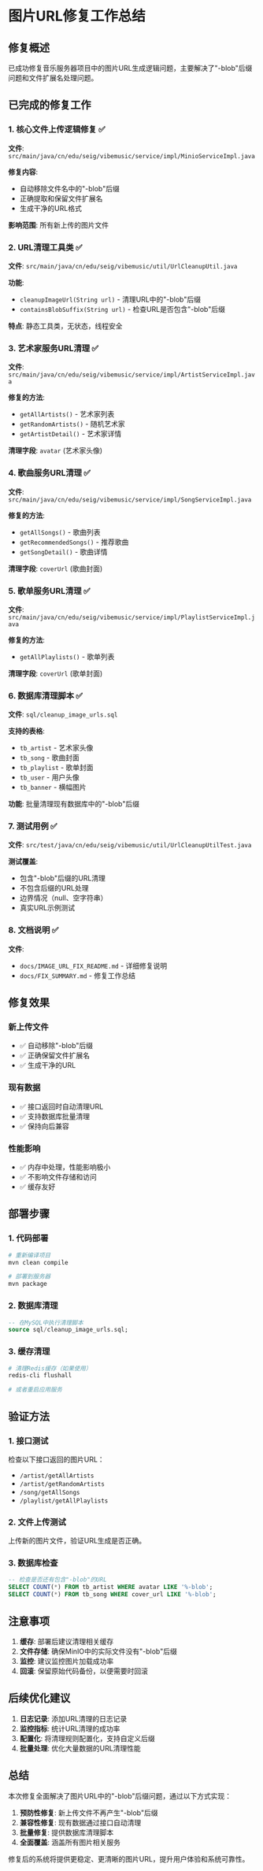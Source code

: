 # 图片URL修复工作总结

## 修复概述

已成功修复音乐服务器项目中的图片URL生成逻辑问题，主要解决了"-blob"后缀问题和文件扩展名处理问题。

## 已完成的修复工作

### 1. 核心文件上传逻辑修复 ✅

**文件**: `src/main/java/cn/edu/seig/vibemusic/service/impl/MinioServiceImpl.java`

**修复内容**:
- 自动移除文件名中的"-blob"后缀
- 正确提取和保留文件扩展名
- 生成干净的URL格式

**影响范围**: 所有新上传的图片文件

### 2. URL清理工具类 ✅

**文件**: `src/main/java/cn/edu/seig/vibemusic/util/UrlCleanupUtil.java`

**功能**:
- `cleanupImageUrl(String url)` - 清理URL中的"-blob"后缀
- `containsBlobSuffix(String url)` - 检查URL是否包含"-blob"后缀

**特点**: 静态工具类，无状态，线程安全

### 3. 艺术家服务URL清理 ✅

**文件**: `src/main/java/cn/edu/seig/vibemusic/service/impl/ArtistServiceImpl.java`

**修复的方法**:
- `getAllArtists()` - 艺术家列表
- `getRandomArtists()` - 随机艺术家
- `getArtistDetail()` - 艺术家详情

**清理字段**: `avatar` (艺术家头像)

### 4. 歌曲服务URL清理 ✅

**文件**: `src/main/java/cn/edu/seig/vibemusic/service/impl/SongServiceImpl.java`

**修复的方法**:
- `getAllSongs()` - 歌曲列表
- `getRecommendedSongs()` - 推荐歌曲
- `getSongDetail()` - 歌曲详情

**清理字段**: `coverUrl` (歌曲封面)

### 5. 歌单服务URL清理 ✅

**文件**: `src/main/java/cn/edu/seig/vibemusic/service/impl/PlaylistServiceImpl.java`

**修复的方法**:
- `getAllPlaylists()` - 歌单列表

**清理字段**: `coverUrl` (歌单封面)

### 6. 数据库清理脚本 ✅

**文件**: `sql/cleanup_image_urls.sql`

**支持的表格**:
- `tb_artist` - 艺术家头像
- `tb_song` - 歌曲封面
- `tb_playlist` - 歌单封面
- `tb_user` - 用户头像
- `tb_banner` - 横幅图片

**功能**: 批量清理现有数据库中的"-blob"后缀

### 7. 测试用例 ✅

**文件**: `src/test/java/cn/edu/seig/vibemusic/util/UrlCleanupUtilTest.java`

**测试覆盖**:
- 包含"-blob"后缀的URL清理
- 不包含后缀的URL处理
- 边界情况（null、空字符串）
- 真实URL示例测试

### 8. 文档说明 ✅

**文件**: 
- `docs/IMAGE_URL_FIX_README.md` - 详细修复说明
- `docs/FIX_SUMMARY.md` - 修复工作总结

## 修复效果

### 新上传文件
- ✅ 自动移除"-blob"后缀
- ✅ 正确保留文件扩展名
- ✅ 生成干净的URL

### 现有数据
- ✅ 接口返回时自动清理URL
- ✅ 支持数据库批量清理
- ✅ 保持向后兼容

### 性能影响
- ✅ 内存中处理，性能影响极小
- ✅ 不影响文件存储和访问
- ✅ 缓存友好

## 部署步骤

### 1. 代码部署
```bash
# 重新编译项目
mvn clean compile

# 部署到服务器
mvn package
```

### 2. 数据库清理
```sql
-- 在MySQL中执行清理脚本
source sql/cleanup_image_urls.sql;
```

### 3. 缓存清理
```bash
# 清理Redis缓存（如果使用）
redis-cli flushall

# 或者重启应用服务
```

## 验证方法

### 1. 接口测试
检查以下接口返回的图片URL：
- `/artist/getAllArtists`
- `/artist/getRandomArtists`
- `/song/getAllSongs`
- `/playlist/getAllPlaylists`

### 2. 文件上传测试
上传新的图片文件，验证URL生成是否正确。

### 3. 数据库检查
```sql
-- 检查是否还有包含"-blob"的URL
SELECT COUNT(*) FROM tb_artist WHERE avatar LIKE '%-blob';
SELECT COUNT(*) FROM tb_song WHERE cover_url LIKE '%-blob';
```

## 注意事项

1. **缓存**: 部署后建议清理相关缓存
2. **文件存储**: 确保MinIO中的实际文件没有"-blob"后缀
3. **监控**: 建议监控图片加载成功率
4. **回滚**: 保留原始代码备份，以便需要时回滚

## 后续优化建议

1. **日志记录**: 添加URL清理的日志记录
2. **监控指标**: 统计URL清理的成功率
3. **配置化**: 将清理规则配置化，支持自定义后缀
4. **批量处理**: 优化大量数据的URL清理性能

## 总结

本次修复全面解决了图片URL中的"-blob"后缀问题，通过以下方式实现：

1. **预防性修复**: 新上传文件不再产生"-blob"后缀
2. **兼容性修复**: 现有数据通过接口自动清理
3. **批量修复**: 提供数据库清理脚本
4. **全面覆盖**: 涵盖所有图片相关服务

修复后的系统将提供更稳定、更清晰的图片URL，提升用户体验和系统可靠性。 